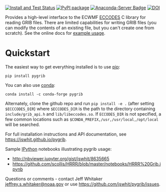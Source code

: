 [![Install and Test Status](https://github.com/jswhit/pygrib/workflows/Install%20and%20Test/badge.svg)](https://github.com/jswhit/pygrib/actions)
[![PyPI package](https://badge.fury.io/py/pygrib.svg)](http://python.org/pypi/pygrib)
[![Anaconda-Server Badge](https://anaconda.org/conda-forge/pygrib/badges/version.svg)](https://anaconda.org/conda-forge/pygrib)
[![DOI](https://zenodo.org/badge/28599617.svg)](https://zenodo.org/badge/latestdoi/28599617)

Provides a high-level interface to the ECWMF [ECCODES](https://confluence.ecmwf.int/display/ECC) C library for reading GRIB files.
There are limited capabilities for writing GRIB files (you can modify the contents of an existing file, but you can't create one from scratch).  See the online docs for 
[example usage](https://jswhit.github.io/pygrib/api.html#example-usage).

Quickstart
==========

The easiest way to get everything installed is to use [pip](https://py.pypa.io):

```
pip install pygrib
```

You can also use [conda](https://docs.conda.io/en/latest/):

```
conda install -c conda-forge pygrib
```

Alternately, clone the github repo and run `pip install -e .` (after setting `$ECCCODES_DIR`)
where `$ECCODES_DIR` is the path to the directory containing `include/grib_api.h`
and `lib/libeccodes.so`. If `ECCODES_DIR` is not specified, a few common locations
such as `$CONDA_PREFIX,/usr,/usr/local,/opt/local` will be searched.

For full installation instructions and API documentation, see https://jswhit.github.io/pygrib.

Sample [IPython](http://ipython.org/) notebooks illustrating pygrib usage: 
* http://nbviewer.jupyter.org/gist/jswhit/8635665
* https://github.com/scollis/HRRR/blob/master/notebooks/HRRR%20Grib.ipynb

Questions or comments - contact Jeff Whitaker <jeffrey.s.whitaker@noaa.gov>
or use https://github.com/jswhit/pygrib/issues.
